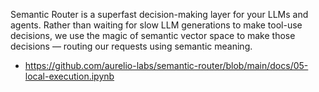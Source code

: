 Semantic Router is a superfast decision-making layer for your LLMs and agents. Rather than waiting for slow LLM generations to make tool-use decisions, we use the magic of semantic vector space to make those decisions — routing our requests using semantic meaning.

- https://github.com/aurelio-labs/semantic-router/blob/main/docs/05-local-execution.ipynb 
